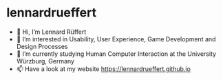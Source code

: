 # lennardrueffert
- 👋 Hi, I’m Lennard Rüffert
- 👀 I’m interested in Usability, User Experience, Game Development and Design Processes
- 🌱 I’m currently studying Human Computer Interaction at the University Würzburg, Germany
- 📫 Have a look at my website https://lennardrueffert.github.io
